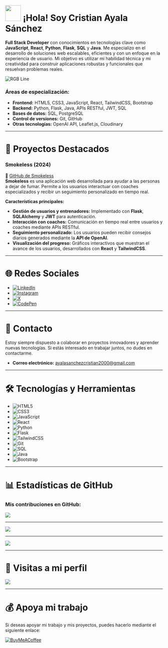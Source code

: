 # <img src="https://user-images.githubusercontent.com/74038190/214644152-52f47eb3-5e31-4f47-8758-05c9468d5596.gif" width="50" /> **¡Hola! Soy Cristian Ayala Sánchez**

**Full Stack Developer** con conocimientos en tecnologías clave como **JavaScript**, **React**, **Python**, **Flask**, **SQL** y **Java**. Me especializo en el desarrollo de soluciones web escalables, eficientes y con un enfoque en la experiencia de usuario. Mi objetivo es utilizar mi habilidad técnica y mi creatividad para construir aplicaciones robustas y funcionales que resuelvan problemas reales.

![RGB Line](https://user-images.githubusercontent.com/74038190/212284115-f47cd8ff-2ffb-4b04-b5bf-4d1c14c0247f.gif)

### **Áreas de especialización**:
- **Frontend:** HTML5, CSS3, JavaScript, React, TailwindCSS, Bootstrap  
- **Backend:** Python, Flask, Java, APIs RESTful, JWT, SQL  
- **Bases de datos:** SQL, PostgreSQL  
- **Control de versiones:** Git, GitHub  
- **Otras tecnologías:** OpenAI API, Leaflet.js, Cloudinary

---

# 💼 **Proyectos Destacados**

### **Smokeless (2024)**
🔗 [GitHub de Smokeless](https://github.com/cristiann05/Smokeless)  
**Smokeless** es una aplicación web desarrollada para ayudar a las personas a dejar de fumar. Permite a los usuarios interactuar con coaches especializados y recibir un seguimiento personalizado en tiempo real.

**Características principales:**
- **Gestión de usuarios y entrenadores:** Implementado con **Flask**, **SQLAlchemy** y **JWT** para autenticación.
- **Interacción con coaches:** Comunicación en tiempo real entre usuarios y coaches mediante APIs RESTful.
- **Seguimiento personalizado:** Los usuarios pueden recibir consejos diarios generados mediante la **API de OpenAI**.
- **Visualización del progreso:** Gráficos interactivos que muestran el avance de los usuarios, desarrollados con **React** y **TailwindCSS**.

---

# 🌐 **Redes Sociales**
- [![LinkedIn](https://img.shields.io/badge/LinkedIn-%230077B5.svg?style=for-the-badge&logo=linkedin&logoColor=white)](https://linkedin.com/in/cristian-ayala-sánchez-1a4157307)
- [![Instagram](https://img.shields.io/badge/Instagram-%23E4405F.svg?style=for-the-badge&logo=Instagram&logoColor=white)](https://instagram.com/cristian_as05)
- [![X](https://img.shields.io/badge/X-%23000000.svg?style=for-the-badge&logo=X&logoColor=white)](https://x.com/cristian_as05)
- [![CodePen](https://img.shields.io/badge/CodePen-%23000000.svg?style=for-the-badge&logo=Codepen&logoColor=white)](https://codepen.io/cristian_as05)

---

# 📩 **Contacto**
Estoy siempre dispuesto a colaborar en proyectos innovadores y aprender nuevas tecnologías. Si estás interesado en trabajar juntos, no dudes en contactarme.

- **Correo electrónico:** ayalasanchezcristian2000@gmail.com

---

# 🛠️ **Tecnologías y Herramientas**

- ![HTML5](https://img.shields.io/badge/HTML5-%23E34F26.svg?style=for-the-badge&logo=html5&logoColor=white)  
- ![CSS3](https://img.shields.io/badge/CSS3-%231572B6.svg?style=for-the-badge&logo=css3&logoColor=white)  
- ![JavaScript](https://img.shields.io/badge/javascript-%23323330.svg?style=for-the-badge&logo=javascript&logoColor=%23F7DF1E)  
- ![React](https://img.shields.io/badge/react-%2320232a.svg?style=for-the-badge&logo=react&logoColor=%2361DAFB)  
- ![Python](https://img.shields.io/badge/python-%233776AB.svg?style=for-the-badge&logo=python&logoColor=white)  
- ![Flask](https://img.shields.io/badge/flask-%23000000.svg?style=for-the-badge&logo=flask&logoColor=white)  
- ![TailwindCSS](https://img.shields.io/badge/tailwindcss-%2338B2AC.svg?style=for-the-badge&logo=tailwind-css&logoColor=white)  
- ![Git](https://img.shields.io/badge/git-%23F05033.svg?style=for-the-badge&logo=git&logoColor=white)  
- ![SQL](https://img.shields.io/badge/sql-%234791A4.svg?style=for-the-badge&logo=postgresql&logoColor=white)  
- ![Java](https://img.shields.io/badge/java-%23E34F26.svg?style=for-the-badge&logo=java&logoColor=white)  
- ![Bootstrap](https://img.shields.io/badge/bootstrap-%23563D7C.svg?style=for-the-badge&logo=bootstrap&logoColor=white)

---

# 📊 **Estadísticas de GitHub**

### **Mis contribuciones en GitHub:**

![](https://github-readme-stats.vercel.app/api?username=Cristiann05&theme=highcontrast&hide_border=false&include_all_commits=true&count_private=true)  

---

![](https://github-readme-streak-stats.herokuapp.com/?user=Cristiann05&theme=highcontrast&hide_border=false)

---

![](https://github-readme-stats.vercel.app/api/top-langs/?username=Cristiann05&theme=highcontrast&hide_border=false&include_all_commits=true&count_private=true&layout=compact)

---

# 👀 **Visitas a mi perfil**  
[![](https://visitcount.itsvg.in/api?id=Cristiann05&icon=0&color=0)](https://visitcount.itsvg.in)

---

# 💰 **Apoya mi trabajo**
Si deseas apoyar mi trabajo y mis proyectos, puedes hacerlo mediante el siguiente enlace:

[![BuyMeACoffee](https://img.shields.io/badge/Buy%20Me%20a%20Coffee-ffdd00?style=for-the-badge&logo=buy-me-a-coffee&logoColor=black)](https://buymeacoffee.com/cristian_as05)
